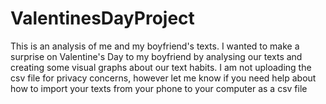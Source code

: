 # ValentinesDayProject
This is an analysis of me and my boyfriend's texts.
I wanted to make a surprise on Valentine's Day to my boyfriend by analysing our texts and creating some visual graphs about our text habits.
I am not uploading the csv file for privacy concerns, however let me know if you need help about how to import your texts from your phone to your computer as a csv file
